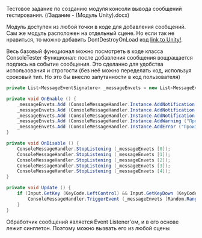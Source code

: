 Тестовое задание по созданию модуля консоли вывода сообщений тестирования.
(/Задание - (Модуль Unity).docx)

Модуль доступен из любой точки в коде для добавления сообщений.
Сам же модуль расположен на отдельный сцене.
Но если так не нравиться, то можно добавить DontDestroyOnLoad код [link to Unity!](https://docs.unity3d.com/ScriptReference/Object.DontDestroyOnLoad.html).

Весь базовый функционал можно посмотреть в коде класса ConsoleTester
Функционал: после добавления сообщения вощращается подпись на событие сообщения.
Это сделанно для удобства использования и строгости (без неё можно переделать код, используя сроковый тип. Но это бы внесло запутанности в код пользователя)
```C#
private List<MessageEventSignature> _messageEnvets = new List<MessageEventSignature> ();

private void OnEnable () {
	_messageEnvets.Add (ConsoleMessageHandler.Instance.AddNotification ("Заслонка закрыта"));
	_messageEnvets.Add (ConsoleMessageHandler.Instance.AddNotification ("Заслонка открыта"));
	_messageEnvets.Add (ConsoleMessageHandler.Instance.AddNotification ("Эта запись не логируется", log: false));
	_messageEnvets.Add (ConsoleMessageHandler.Instance.AddWarning ("Проверьте положение заслонки"));
	_messageEnvets.Add (ConsoleMessageHandler.Instance.AddError ("Произошла остановка имитатора впускного коллектора"));
}

private void OnDisable () {
	ConsoleMessageHandler.StopListening (_messageEnvets [0]);
	ConsoleMessageHandler.StopListening (_messageEnvets [1]);
	ConsoleMessageHandler.StopListening (_messageEnvets [2]);
	ConsoleMessageHandler.StopListening (_messageEnvets [3]);
	ConsoleMessageHandler.StopListening (_messageEnvets [4]);
}

private void Update () {
	if (Input.GetKey (KeyCode.LeftControl) && Input.GetKeyDown (KeyCode.Space)) {
		ConsoleMessageHandler.TriggerEvent (_messageEnvets [Random.Range (0, _messageEnvets.Count)]);
	}
}
```

Обработчик сообщений является Event Listener'ом, и в его основе лежит синглетон. Поэтому можно вызвать его из любой сцены

